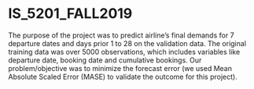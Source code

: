 # IS_5201_FALL2019
The purpose of the project was to predict airline’s final demands for 7 departure dates and days prior 1 to 28 on the validation data. The original training data was over 5000 observations, which includes variables like departure date, booking date and cumulative bookings. Our problem/objective was to minimize the forecast error (we used Mean Absolute Scaled Error (MASE) to validate the outcome for this project). 


